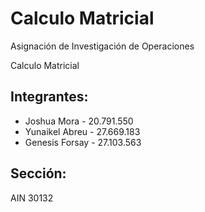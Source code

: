 # Calculo Matricial

Asignación de Investigación de Operaciones

Calculo Matricial

## Integrantes: 

- Joshua Mora - 20.791.550
- Yunaikel Abreu - 27.669.183
- Genesis Forsay - 27.103.563

## Sección: 

AIN 30132
